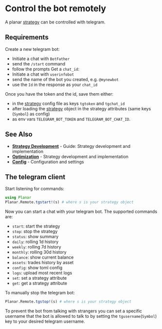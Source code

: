 # Control the bot remotely

A planar [strategy](guides/../guides/strategy-development.md) can be controlled with telegram. 

## Requirements
Create a new telegram bot:
- Initiate a chat with `BotFather`
- send the `/start` command
- follow the prompts
Get a `chat_id`:
- Initiate a chat with `userinfobot`
- send the name of the bot you created, e.g. `@mynewbot`
- use the `Id` in the response as your `chat_id`

Once you have the token and the id, save them either:
- in the [strategy](guides/../guides/strategy-development.md) config file as keys `tgtoken` and `tgchat_id`
- after loading the [strategy](guides/../guides/strategy-development.md) object in the strategy attributes (same keys (`Symbol`) as config)
- as env vars `TELEGRAM_BOT_TOKEN` and `TELEGRAM_BOT_CHAT_ID`.


## See Also

- **[Strategy Development](guides/../guides/strategy-development.md)** - Guide: Strategy development and implementation
- **[Optimization](optimization.md)** - Strategy development and implementation
- **[Config](config.md)** - Configuration and settings

## The telegram client
Start listening for commands:

``` julia
using Planar
Planar.Remote.tgstart!(s) # where s is your strategy object
```

Now you can start a chat with your telegram bot.
The supported commands are:

- `start`: start the strategy
- `stop`: stop the strategy
- `status`: show summary
- `daily`: rolling 1d history
- `weekly`: rolling 7d history
- `monthly`: rolling 30d history
- `balance`: show current balance
- `assets`: trades history by asset
- `config`: show toml config
- `logs`: upload most recent logs
- `set`: set a strategy attribute
- `get`: get a strategy attribute

To manually stop the telegram bot:

``` julia
Planar.Remote.tgstop!(s) # where s is your strategy object
```

To prevent the bot from talking with strangers you can set a specific username that the bot is allowed to talk to by setting the `tgusername`(`Symbol`) key to your desired telegram username.
